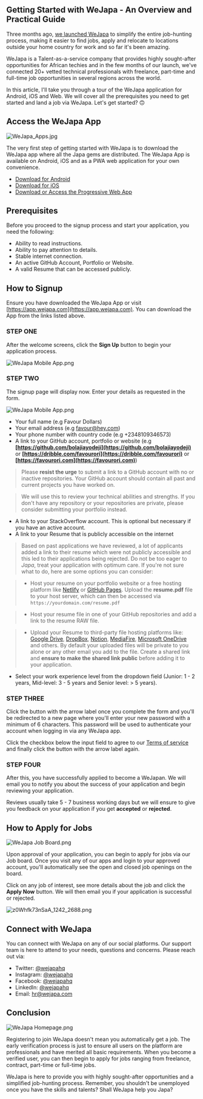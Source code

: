 ## Getting Started with WeJapa - An Overview and Practical Guide

Three months ago, [we launched WeJapa](https://japa4work.com/wejapa-your-job-search-ends-here-ck9l2hfw7009ccss1irph2akk) to simplify the entire job-hunting process, making it easier to find jobs, apply and relocate to locations outside your home country for work and so far it's been amazing.

WeJapa is a Talent-as-a-service company that provides highly sought-after opportunities for African techies and in the few months of our launch, we've connected 20+ vetted technical professionals with freelance, part-time and full-time job opportunities in several regions across the world.

In this article, I'll take you through a tour of the WeJapa application for Android, iOS and Web. We will cover all the prerequisites you need to get started and land a job via WeJapa. Let's get started? 🙃

## Access the WeJapa App

![WeJapa_Apps.jpg](https://cdn.hashnode.com/res/hashnode/image/upload/v1593757206841/jbjauwVZb.jpeg)

The very first step of getting started with WeJapa is to download the WeJapa app where all the Japa gems are distributed. The WeJapa App is available on Android, iOS and as a PWA web application for your own convenience.

- [Download for Android](https://play.google.com/store/apps/details?id=com.firebrainsgrp.wejapa)
- [Download for iOS](https://apps.apple.com/us/app/wejapa/id1509149874)
- [Download or Access the Progressive Web App](https://app.wejapa.com/)

## Prerequisites

Before you proceed to the signup process and start your application, you need the following:

- Ability to read instructions.
- Ability to pay attention to details.
- Stable internet connection.
- An active GitHub Account, Portfolio or Website.
- A valid Resume that can be accessed publicly.

## How to Signup

Ensure you have downloaded the WeJapa App or visit [https://app.wejapa.com](https://app.wejapa.com). You can download the App from the links listed above.

### STEP ONE

After the welcome screens, click the **Sign Up** button to begin your application process.

![WeJapa Mobile App.png](https://cdn.hashnode.com/res/hashnode/image/upload/v1593960918188/yuoY9gWJK.png)

### STEP TWO

The signup page will display now. Enter your details as requested in the form.

![WeJapa Mobile App.png](https://cdn.hashnode.com/res/hashnode/image/upload/v1593870789694/ALflDjwR2.png)

- Your full name (e.g Favour Dollars)
- Your email address (e.g favour@hey.com)
- Your phone number with country code (e.g +2348109346573)
- A link to your GitHub account, portfolio or website (e.g **[https://github.com/bolajiayodeji](https://github.com/bolajiayodeji)** or **[https://dribble.com/favourori](https://dribble.com/favourori)** or **[https://favourori.com](https://favourori.com)**)

> Please **resist the urge** to submit a link to a GitHub account with no or inactive repositories. Your GitHub account should contain all past and current projects you have worked on.

> We will use this to review your technical abilities and strengths. If you don't have any repository or your repositories are private, please consider submitting your portfolio instead.

- A link to your StackOverflow account. This is optional but necessary if you have an active account.
- A link to your Resume that is publicly accessible on the internet

> Based on past applications we have reviewed, a lot of applicants added a link to their resume which were not publicly accessible and this led to their applications being rejected. Do not be too eager to *Japa*, treat your application with optimum care. If you're not sure what to do, here are some options you can consider:

 > - Host your resume on your portfolio website or a free hosting platform like [Netlify](https://netlify.com) or [GitHub Pages](https://pages.github.com). Upload the **resume.pdf** file to your host server, which can then be accessed via `https://yourdomain.com/resume.pdf`

 > - Host your resume file in one of your GitHub repositories and add a link to the resume RAW file.

 > - Upload your Resume to third-party file hosting platforms like: [Google Drive](http://drive.google.com), [DropBox](http://dropbox.com), [Notion](http://notion.so), [MediaFire](https://www.mediafire.com), [Microsoft OneDrive](https://www.microsoft.com/en-us/microsoft-365/onedrive/online-cloud-storage) and others. By default your uploaded files will be private to you alone or any other email you add to the file. Create a shared link and **ensure to make the shared link public** before adding it to your application.

- Select your work experience level from the dropdown field (Junior: 1 - 2 years, Mid-level: 3 - 5 years and Senior level: > 5 years).

### STEP THREE

Click the button with the arrow label once you complete the form and you'll be redirected to a new page where you'll enter your new password with a minimum of 6 characters. This password will be used to authenticate your account when logging in via any WeJapa app.

Click the checkbox below the input field to agree to our [Terms of service](https://www.wejapa.com/terms) and finally click the button with the arrow label again.

### STEP FOUR

After this, you have successfully applied to become a WeJapan. We will email you to notify you about the success of your application and begin reviewing your application.

Reviews usually take 5 - 7 business working days but we will ensure to give you feedback on your application if you get **accepted** or **rejected**.

## How to Apply for Jobs

![WeJapa Job Board.png](https://cdn.hashnode.com/res/hashnode/image/upload/v1594018031894/jBAHB3nhC.png)

Upon approval of your application, you can begin to apply for jobs via our Job board. Once you visit any of our apps and login to your approved account, you'll automatically see the open and closed job openings on the board.

Click on any job of interest, see more details about the job and click the **Apply Now** button. We will then email you if your application is successful or rejected.

![z0Whfk73nSaA_1242_2688.png](https://cdn.hashnode.com/res/hashnode/image/upload/v1593870845678/Qfn1hPu3X.png)

## Connect with WeJapa

You can connect with WeJapa on any of our social platforms. Our support team is here to attend to your needs, questions and concerns. Please reach out via:

- Twitter: [@wejapahq](https://twitter.com/wejapahq)
- Instagram: [@wejapahq](http://instagram.com/wejapahq)
- Facebook: [@wejapahq](https://web.facebook.com/japa4work)
- LinkedIn: [@wejapahq](https://linkedin.com/company/wejapa)
- Email: [hr@wejapa.com](mailto:hr@wejapa.com)

## Conclusion

![WeJapa Homepage.png](https://cdn.hashnode.com/res/hashnode/image/upload/v1593579925098/s6gCo0qar.png)

Registering to join WeJapa doesn't mean you automatically get a job. The early verification process is just to ensure all users on the platform are professionals and have merited all basic requirements. When you become a verified user, you can then begin to apply for jobs ranging from freelance, contract, part-time or full-time jobs.

WeJapa is here to provide you with highly sought-after opportunities and a simplified job-hunting process. Remember, you shouldn't be unemployed once you have the skills and talents? Shall WeJapa help you Japa?